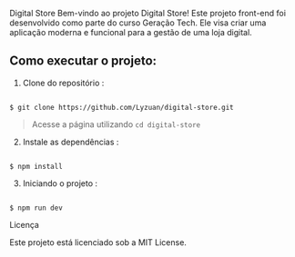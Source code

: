 Digital Store
Bem-vindo ao projeto Digital Store! Este projeto front-end foi desenvolvido como parte do curso Geração Tech. Ele visa criar uma aplicação moderna e funcional para a gestão de uma loja digital.
## Como executar o projeto:

1. Clone do repositório :

```

$ git clone https://github.com/Lyzuan/digital-store.git

```
> Acesse a página utilizando `cd digital-store`

2. Instale as dependências :

```

$ npm install

```


3. Iniciando o projeto :

```

$ npm run dev

```

Licença

Este projeto está licenciado sob a MIT License.




